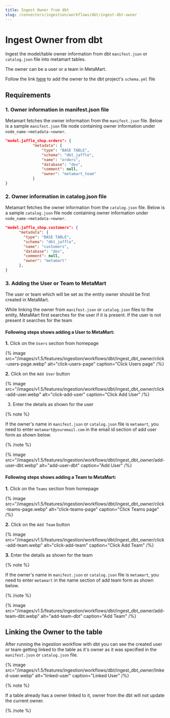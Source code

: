 ```yaml
---
title: Ingest Owner from dbt
slug: /connectors/ingestion/workflows/dbt/ingest-dbt-owner
---
```


# Ingest Owner from dbt

Ingest the model/table owner information from dbt `manifest.json` or `catalog.json` file into metamart tables.

The owner can be a user or a team in MetaMart.

Follow the link [here](https://docs.getdbt.com/reference/resource-configs/meta) to add the owner to the dbt project's `schema.yml` file

## Requirements

### 1. Owner information in manifest.json file
Metamart fetches the owner information from the `manifest.json` file. Below is a sample `manifest.json` file node containing owner information under `node_name->metadata->owner`.

```json
"model.jaffle_shop.orders": {
			"metadata": {
				"type": "BASE TABLE",
				"schema": "dbt_jaffle",
				"name": "orders",
				"database": "dev",
				"comment": null,
				"owner": "metamart_team"
			}
}
```

### 2. Owner information in catalog.json file
Metamart fetches the owner information from the `catalog.json` file. Below is a sample `catalog.json` file node containing owner information under `node_name->metadata->owner`.

```json
"model.jaffle_shop.customers": {
      "metadata": {
        "type": "BASE TABLE",
        "schema": "dbt_jaffle",
        "name": "customers",
        "database": "dev",
        "comment": null,
        "owner": "metamart"
      },
}
```

### 3. Adding the User or Team to MetaMart
The user or team which will be set as the entity owner should be first created in MetaMart.

While linking the owner from `manifest.json` or `catalog.json` files to the entity, MetaMart first searches for the user if it is present. If the user is not present it searches for the team 

#### Following steps shows adding a User to MetaMart:
**1.** Click on the `Users` section from homepage

{% image
  src="/images/v1.5/features/ingestion/workflows/dbt/ingest_dbt_owner/click-users-page.webp"
  alt="click-users-page"
  caption="Click Users page"
 /%}


**2.** Click on the `Add User` button

{% image
  src="/images/v1.5/features/ingestion/workflows/dbt/ingest_dbt_owner/click-add-user.webp"
  alt="click-add-user"
  caption="Click Add User"
 /%}


3. Enter the details as shown for the user

{% note %}

If the owner's name in `manifest.json` or `catalog.json` file is `metamart`, you need to enter `metamart@youremail.com` in the email id section of add user form as shown below.

{% /note %}

{% image
  src="/images/v1.5/features/ingestion/workflows/dbt/ingest_dbt_owner/add-user-dbt.webp"
  alt="add-user-dbt"
  caption="Add User"
 /%}


#### Following steps shows adding a Team to MetaMart:
**1.** Click on the `Teams` section from homepage

{% image
  src="/images/v1.5/features/ingestion/workflows/dbt/ingest_dbt_owner/click-teams-page.webp"
  alt="click-teams-page"
  caption="Click Teams page"
 /%}

**2.** Click on the `Add Team` button

{% image
  src="/images/v1.5/features/ingestion/workflows/dbt/ingest_dbt_owner/click-add-team.webp"
  alt="click-add-team"
  caption="Click Add Team"
 /%}


**3.** Enter the details as shown for the team

{% note %}

If the owner's name in `manifest.json` or `catalog.json` file is `metamart`, you need to enter `metamart` in the name section of add team form as shown below.

{% /note %}

{% image
  src="/images/v1.5/features/ingestion/workflows/dbt/ingest_dbt_owner/add-team-dbt.webp"
  alt="add-team-dbt"
  caption="Add Team"
 /%}


## Linking the Owner to the table

After running the ingestion workflow with dbt you can see the created user or team getting linked to the table as it's owner as it was specified in the `manifest.json` or `catalog.json` file.

{% image
  src="/images/v1.5/features/ingestion/workflows/dbt/ingest_dbt_owner/linked-user.webp"
  alt="linked-user"
  caption="Linked User"
 /%}



{% note %}

If a table already has a owner linked to it, owner from the dbt will not update the current owner.

{% /note %}
